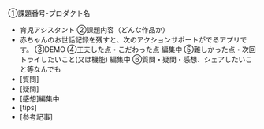 ①課題番号-プロダクト名
- 育児アシスタント
②課題内容（どんな作品か）
- 赤ちゃんのお世話記録を残すと、次のアクションサポートがでるアプリです。
③DEMO
④工夫した点・こだわった点
編集中
⑤難しかった点・次回トライしたいこと(又は機能)
編集中
⑥質問・疑問・感想、シェアしたいこと等なんでも
- [質問]
- [疑問]
- [感想]編集中
- [tips]
- [参考記事]
